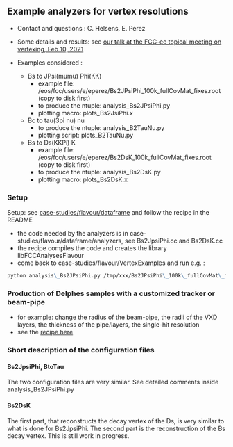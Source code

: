 ## Example analyzers for vertex resolutions

- Contact and questions : C. Helsens, E. Perez 

- Some details and results: see [our talk at the FCC-ee topical meeting on vertexing, Feb 10, 2021](https://indico.cern.ch/event/1003610/contributions/4214580/attachments/2187832/3696984/2021_02_10_VertexResolutions.pdf)

- Examples considered :
  - Bs to JPsi(mumu) Phi(KK)
    - example file:  /eos/fcc/users/e/eperez/Bs2JPsiPhi\_100k\_fullCovMat\_fixes.root (copy to disk first)
    - to produce the ntuple: analysis\_Bs2JPsiPhi.py
    - plotting macro: plots\_Bs2JsiPhi.x
  - Bc to tau(3pi nu) nu
    - to produce the ntuple: analysis\_B2TauNu.py
    - plotting script: plots\_B2TauNu.py
  - Bs to Ds(KKPi) K
    - example file: /eos/fcc/users/e/eperez/Bs2DsK\_100k\_fullCovMat\_fixes.root  (copy to disk first)
    - to produce the ntuple: analysis\_Bs2DsK.py
    - plotting macro: plots\_Bs2DsK.x

### Setup

Setup: see [case-studies/flavour/dataframe](https://github.com/HEP-FCC/FCCeePhysicsPerformance/tree/master/case-studies/flavour/dataframe) and follow the recipe in the README
- the code needed by the analyzers is in case-studies/flavour/dataframe/analyzers, see Bs2JpsiPhi.cc and Bs2DsK.cc
- the recipe compiles the code and creates the library libFCCAnalysesFlavour
- come back to case-studies/flavour/VertexExamples and run e.g. :
 ```markdown
python analysis\_Bs2JPsiPhi.py /tmp/xxx/Bs2JPsiPhi\_100k\_fullCovMat\_fixes.root 
```

### Production of Delphes samples with a customized tracker or beam-pipe

- for example: change the radius of the beam-pipe, the radii of the VXD layers, the thickness of the pipe/layers, the single-hit resolution
- see the [recipe here](https://github.com/HEP-FCC/FCCeePhysicsPerformance/tree/master/General#make-simple-changes-to-the-tracker-or-beam-pipe-description-in-delphes)


### Short description of the configuration files

#### Bs2JpsiPhi, BtoTau 

The two configuration files are very similar. See detailed comments inside analysis\_Bs2JPsiPhi.py

#### Bs2DsK

The first part, that reconstructs the decay vertex of the Ds, is very similar to what is done for Bs2JpsiPhi.
The second part is the reconstruction of the Bs decay vertex. This is still work in progress.







